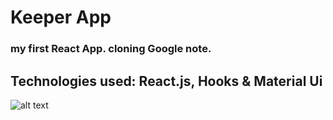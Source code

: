 # Keeper App

### my first React App. cloning Google note.

## Technologies used: React.js, Hooks & Material Ui

![alt text](public/img/Keeper-App-preview.gif)
